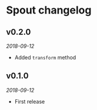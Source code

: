 # Spout changelog

## v0.2.0
_2018-09-12_

 * Added `transform` method

## v0.1.0
_2018-09-12_

 * First release
